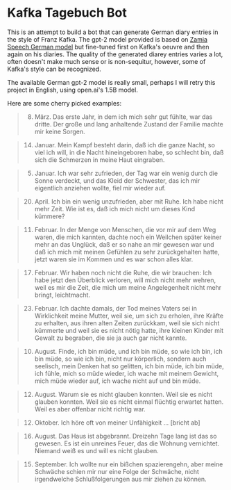# Kafka Tagebuch Bot

This is an attempt to build a bot that can generate German diary entries in the style of Franz Kafka. The gpt-2 model provided is based on [Zamia Speech German model](http://zamia-speech.org/brain/) but fine-tuned first on Kafka's oeuvre and then again on his diaries. The quality of the generated diarey entries varies a lot, often doesn't make much sense or is non-sequitur, however, some of Kafka's style can be recognized.

The available German gpt-2 model is really small, perhaps I will retry this project in English, using open.ai's 1.5B model.



Here are some cherry picked examples:

> 8. März. Das erste Jahr, in dem ich mich sehr gut fühlte, war das dritte. Der große und lang anhaltende Zustand der Familie machte mir keine Sorgen.


>14. Januar. Mein Kampf besteht darin, daß ich die ganze Nacht, so viel ich will, in die Nacht hineingeboren habe, so schlecht bin, daß sich die Schmerzen in meine Haut eingraben.

> 5. Januar. Ich war sehr zufrieden, der Tag war ein wenig durch die Sonne verdeckt, und das Kleid der Schwester, das ich mir eigentlich anziehen wollte, fiel mir wieder auf.

>20. April. Ich bin ein wenig unzufrieden, aber mit Ruhe. Ich habe nicht mehr Zeit. Wie ist es, daß ich mich nicht um dieses Kind kümmere?

>11. Februar. In der Menge von Menschen, die vor mir auf dem Weg waren, die mich kannten, dachte noch ein Weilchen später keiner mehr an das Unglück, daß er so nahe an mir gewesen war und daß ich mich mit meinen Gefühlen zu sehr zurückgehalten hatte, jetzt waren sie im Kommen und es war schon alles klar.

>17. Februar. Wir haben noch nicht die Ruhe, die wir brauchen: Ich habe jetzt den Überblick verloren, will mich nicht mehr wehren, weil es mir die Zeit, die mich um meine Angelegenheit nicht mehr bringt, leichtmacht.

>23. Februar. Ich dachte damals, der Tod meines Vaters sei in Wirklichkeit meine Mutter, weil sie, um sich zu erholen, ihre Kräfte zu erhalten, aus ihren alten Zeiten zurückkam, weil sie sich nicht kümmerte und weil sie es nicht nötig hatte, ihre kleinen Kinder mit Gewalt zu begraben, die sie ja auch gar nicht kannte.

>10. August. Finde, ich bin müde, und ich bin müde, so wie ich bin, ich bin müde, so wie ich bin, nicht nur körperlich, sondern auch seelisch, mein Denken hat so gelitten, ich bin müde, ich bin müde, ich fühle, mich so müde wieder, ich wache mit meinem Gewicht, mich müde wieder auf, ich wache nicht auf und bin müde.

>12. August. Warum sie es nicht glauben konnten. Weil sie es nicht glauben konnten. Weil sie es nicht einmal flüchtig erwartet hatten. Weil es aber offenbar nicht richtig war.

>12. Oktober. Ich höre oft von meiner Unfähigkeit ... [bricht ab]

>16. August. Das Haus ist abgebrannt. Dreizehn Tage lang ist das so gewesen. Es ist ein unreines Feuer, das die Wohnung vernichtet. Niemand weiß es und will es nicht glauben.

>15. September. Ich wollte nur ein bißchen spazierengehn, aber meine Schwäche schien mir nur eine Folge der Schwäche, nicht irgendwelche Schlußfolgerungen aus mir ziehen zu können.